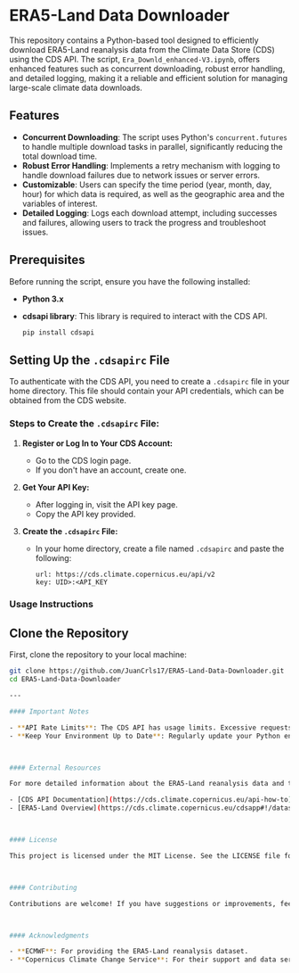 # ERA5-Land Data Downloader

This repository contains a Python-based tool designed to efficiently download ERA5-Land reanalysis data from the Climate Data Store (CDS) using the CDS API. The script, `Era_Downld_enhanced-V3.ipynb`, offers enhanced features such as concurrent downloading, robust error handling, and detailed logging, making it a reliable and efficient solution for managing large-scale climate data downloads.

## Features

- **Concurrent Downloading**: The script uses Python's `concurrent.futures` to handle multiple download tasks in parallel, significantly reducing the total download time.
- **Robust Error Handling**: Implements a retry mechanism with logging to handle download failures due to network issues or server errors.
- **Customizable**: Users can specify the time period (year, month, day, hour) for which data is required, as well as the geographic area and the variables of interest.
- **Detailed Logging**: Logs each download attempt, including successes and failures, allowing users to track the progress and troubleshoot issues.

## Prerequisites

Before running the script, ensure you have the following installed:

- **Python 3.x**
- **cdsapi library**: This library is required to interact with the CDS API.

  ```bash
  pip install cdsapi
  
## Setting Up the `.cdsapirc` File

To authenticate with the CDS API, you need to create a `.cdsapirc` file in your home directory. This file should contain your API credentials, which can be obtained from the CDS website.

### Steps to Create the `.cdsapirc` File:

1. **Register or Log In to Your CDS Account:**

   - Go to the CDS login page.
   - If you don't have an account, create one.

2. **Get Your API Key:**

   - After logging in, visit the API key page.
   - Copy the API key provided.

3. **Create the `.cdsapirc` File:**

   - In your home directory, create a file named `.cdsapirc` and paste the following:

     ```plaintext
     url: https://cds.climate.copernicus.eu/api/v2
     key: UID>:<API_KEY
     ```

### Usage Instructions

## Clone the Repository

First, clone the repository to your local machine:

```bash
git clone https://github.com/JuanCrls17/ERA5-Land-Data-Downloader.git
cd ERA5-Land-Data-Downloader

---

#### Important Notes

- **API Rate Limits**: The CDS API has usage limits. Excessive requests or continuous retries may result in temporary blocking of your IP. Always monitor your API usage.
- **Keep Your Environment Up to Date**: Regularly update your Python environment and the `cdsapi` library to avoid potential issues with API requests.



#### External Resources

For more detailed information about the ERA5-Land reanalysis data and the Climate Data Store, visit the following links:

- [CDS API Documentation](https://cds.climate.copernicus.eu/api-how-to)
- [ERA5-Land Overview](https://cds.climate.copernicus.eu/cdsapp#!/dataset/reanalysis-era5-land)



#### License

This project is licensed under the MIT License. See the LICENSE file for details.



#### Contributing

Contributions are welcome! If you have suggestions or improvements, feel free to submit a pull request or open an issue.



#### Acknowledgments

- **ECMWF**: For providing the ERA5-Land reanalysis dataset.
- **Copernicus Climate Change Service**: For their support and data services.



